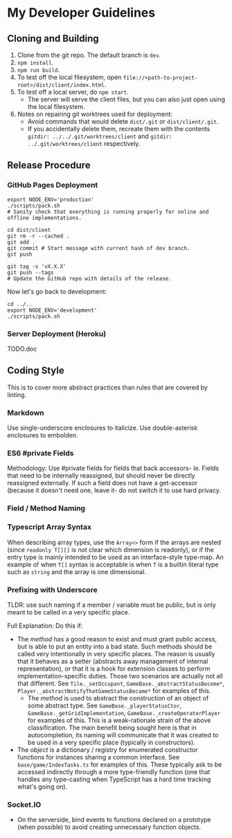
# My Developer Guidelines

## Cloning and Building

1. Clone from the git repo. The default branch is `dev`.
1. `npm install`.
1. `npm run build`.
1. To test off the local filesystem, open `file://<path-to-project-root>/dist/client/index.html`.
1. To test off a local server, do `npm start`.
    - The server will serve the client files, but you can also just open using the local filesystem.
1. Notes on repairing git worktrees used for deployment:
    - Avoid commands that would delete `dist/.git` or `dist/client/.git`.
    - If you accidentally delete them, recreate them with the contents `gitdir: ../../.git/worktrees/client` and `gitdir: ../.git/worktrees/client` respectively.

## Release Procedure

### GitHub Pages Deployment

```shell
export NODE_ENV='production'
./scripts/pack.sh
# Sanity check that everything is running properly for online and offline implementations.

cd dist/client
git rm -r --cached .
git add .
git commit # Start message with current hash of dev branch.
git push

git tag -s 'vX.X.X'
git push --tags
# Update the GitHub repo with details of the release.
```

Now let's go back to development:

```shell
cd ../..
export NODE_ENV='development'
./scripts/pack.sh
```

### Server Deployment (Heroku)

TODO.doc

## Coding Style

This is to cover more abstract practices than rules that are covered by linting.

### Markdown

Use single-underscore enclosures to italicize. Use double-asterisk enclosures to embolden.

### ES6 #private Fields

Methodology: Use #private fields for fields that back accessors- Ie. Fields that need to be internally reassigned, but should never be directly reassigned externally. If such a field does not have a get-accessor (because it doesn't need one, leave it- do not switch it to use hard privacy.

### Field / Method Naming

### Typescript Array Syntax

When describing array types, use the `Array<>` form if the arrays are nested (since `readonly T[][]` is not clear which dimension is readonly), or if the entry type is mainly intended to be used as an interface-style type-map. An example of when `T[]` syntax is acceptable is when `T` is a builtin literal type such as `string` and the array is one dimensional.

### Prefixing with Underscore

TLDR: use such naming if a member / variable must be public, but is only meant to be called in a very specific place.

Full Explanation: Do this if:

- The _method_ has a good reason to exist and must grant public access, but is able to put an entity into a bad state. Such methods should be called very intentionally in very specific places. The reason is usually that it behaves as a setter (abstracts away management of internal representation), or that it is a hook for extension classes to perform implementation-specific duties. Those two scenarios are actually not all that different. See `Tile._setOccupant`, `GameBase._abstractStatusBecome*`, `Player._abstractNotifyThatGameStatusBecame*` for examples of this.
  - The _method_ is used to abstract the construction of an object of some abstract type. See `GameBase._playerStatusCtor`, `GameBase._getGridImplementation`, `GameBase._createOperatorPlayer` for examples of this. This is a weak-rationale strain of the above classification. The main benefit being sought here is that in autocompletion, its naming will communicate that it was created to be used in a very specific place (typically in constructors).
- The _object_ is a dictionary / registry for enumerated constructor functions for instances sharing a common interface. See `base/game/IndexTasks.ts` for examples of this. These typically ask to be accessed indirectly through a more type-friendly function (one that handles any type-casting when TypeScript has a hard time tracking what's going on).

### Socket.IO

- On the serverside, bind events to functions declared on a prototype (when possible) to avoid creating unnecessary function objects.
